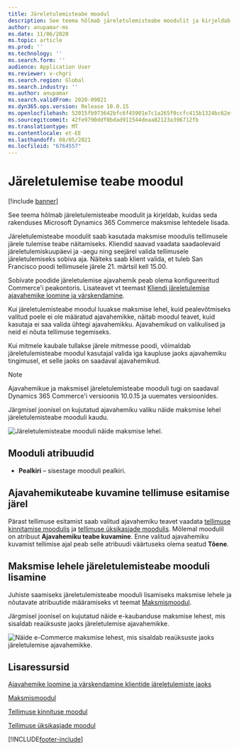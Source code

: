 ```yaml
---
title: Järeletulemisteabe moodul
description: See teema hõlmab järeletulemisteabe moodulit ja kirjeldab, kuidas seda rakenduses Microsoft Dynamics 365 Commerce maksmise lehtedele lisada.
author: anupamar-ms
ms.date: 11/06/2020
ms.topic: article
ms.prod: ''
ms.technology: ''
ms.search.form: ''
audience: Application User
ms.reviewer: v-chgri
ms.search.region: Global
ms.search.industry: ''
ms.author: anupamar
ms.search.validFrom: 2020-09021
ms.dyn365.ops.version: Release 10.0.15
ms.openlocfilehash: 52015fb973642bfc6f45901e7c1a265f0ccfc415b1324bc62ef77a5fc72550bb
ms.sourcegitcommit: 42fe9790ddf0bdad911544deaa82123a396712fb
ms.translationtype: MT
ms.contentlocale: et-EE
ms.lasthandoff: 08/05/2021
ms.locfileid: "6764557"
---
```

# <a name="pickup-information-module"></a>Järeletulemise teabe moodul

[!include [banner](includes/banner.md)]

See teema hõlmab järeletulemisteabe moodulit ja kirjeldab, kuidas seda rakenduses Microsoft Dynamics 365 Commerce maksmise lehtedele lisada.

Järeletulemisteabe moodulit saab kasutada maksmise moodulis tellimusele järele tulemise teabe näitamiseks. Kliendid saavad vaadata saadaolevaid järeletulemiskuupäevi ja -aegu ning seejärel valida tellimusele järeletulemiseks sobiva aja. Näiteks saab klient valida, et tuleb San Francisco poodi tellimusele järele 21. märtsil kell 15.00.

Sobivate poodide järeletulemise ajavahemik peab olema konfigureeritud Commerce'i peakontoris. Lisateavet vt teemast [Kliendi järeletulemise ajavahemike loomine ja värskendamine](dev-itpro/pickup-timeslots.md).

Kui järeletulemisteabe moodul luuakse maksmise lehel, kuid pealevõtmiseks valitud poele ei ole määratud ajavahemikke, näitab moodul teavet, kuid kasutaja ei saa valida ühtegi ajavahemikku. Ajavahemikud on valikulised ja neid ei nõuta tellimuse tegemiseks.

Kui mitmele kaubale tullakse järele mitmesse poodi, võimaldab järeletulemisteabe moodul kasutajal valida iga kaupluse jaoks ajavahemiku tingimusel, et selle jaoks on saadaval ajavahemikud.

> [!NOTE]
> Ajavahemikue ja maksmisel järeletulemisteabe mooduli tugi on saadaval Dynamics 365 Commerce'i versioonis 10.0.15 ja uuemates versioonides.

Järgmisel joonisel on kujutatud ajavahemiku valiku näide maksmise lehel järeletulemisteabe mooduli kaudu.

![Järeletulemisteabe mooduli näide maksmise lehel.](./dev-itpro/media/Curbside_timeslot_eCommerce.PNG)

## <a name="module-properties"></a>Mooduli atribuudid

- **Pealkiri** – sisestage mooduli pealkiri.

## <a name="show-time-slot-information-after-an-order-is-placed"></a>Ajavahemikuteabe kuvamine tellimuse esitamise järel

Pärast tellimuse esitamist saab valitud ajavahemiku teavet vaadata [tellimuse kinnitamise moodulis](order-confirmation-module.md) ja [tellimuse üksikasjade moodulis](account-management.md#order-details-page). Mõlemal moodulil on atribuut **Ajavahemiku teabe kuvamine**. Enne valitud ajavahemiku kuvamist tellimise ajal peab selle atribuudi väärtuseks olema seatud **Tõene**.

## <a name="add-a-checkout-pickup-information-module-to-a-page"></a>Maksmise lehele järeletulemisteabe mooduli lisamine

Juhiste saamiseks järeletulemisteabe mooduli lisamiseks maksmise lehele ja nõutavate atribuutide määramiseks vt teemat [Maksmismoodul](add-checkout-module.md).

Järgmisel joonisel on kujutatud näide e-kaubanduse maksmise lehest, mis sisaldab reaüksuste jaoks järeletulemise ajavahemikke.

![Näide e-Commerce maksmise lehest, mis sisaldab reaüksuste jaoks järeletulemise ajavahemikke.](./dev-itpro/media/Curbside_timeslot_eCommerce_checkoutsummary.PNG)

## <a name="additional-resources"></a>Lisaressursid

[Ajavahemike loomine ja värskendamine klientide järeletulemiste jaoks](dev-itpro/pickup-timeslots.md)

[Maksmismoodul](add-checkout-module.md)

[Tellimuse kinnituse moodul](order-confirmation-module.md)

[Tellimuse üksikasjade moodul](account-management.md)


[!INCLUDE[footer-include](../includes/footer-banner.md)]